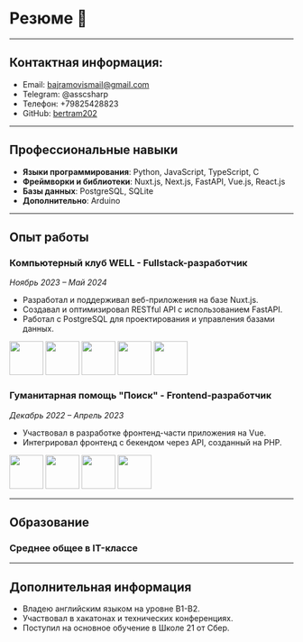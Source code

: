 
# **Резюме** 📄

---

## Контактная информация:
- Email: bajramovismail@gmail.com
- Telegram: @asscsharp
- Телефон: +79825428823
- GitHub: [bertram202](https://github.com/bertram202)

---

## Профессиональные навыки
- **Языки программирования**: Python, JavaScript, TypeScript, C
- **Фреймворки и библиотеки**: Nuxt.js, Next.js, FastAPI, Vue.js, React.js 
- **Базы данных**: PostgreSQL, SQLite
- **Дополнительно**: Arduino

---

## Опыт работы

### Компьютерный клуб WELL - Fullstack-разработчик
*Ноябрь 2023 – Май 2024*
- Разработал и поддерживал веб-приложения на базе Nuxt.js.
- Создавал и оптимизировал RESTful API с использованием FastAPI.
- Работал с PostgreSQL для проектирования и управления базами данных.

<p float="left">
<img src="https://cdn.jsdelivr.net/gh/devicons/devicon@latest/icons/javascript/javascript-original.svg" width="60"/>
<img src="https://cdn.jsdelivr.net/gh/devicons/devicon@latest/icons/python/python-original.svg" width="60"/>
<img src="https://cdn.jsdelivr.net/gh/devicons/devicon@latest/icons/nuxtjs/nuxtjs-original.svg" width="60"/>
<img src="https://cdn.jsdelivr.net/gh/devicons/devicon@latest/icons/fastapi/fastapi-original.svg" width="60"/>
<img src="https://cdn.jsdelivr.net/gh/devicons/devicon@latest/icons/postgresql/postgresql-original.svg" width="60"/>
</p>

### Гуманитарная помощь "Поиск" - Frontend-разработчик
*Декабрь 2022 – Апрель 2023*
- Участвовал в разработке фронтенд-части приложения на Vue.
- Интегрировал фронтенд с бекендом через API, созданный на PHP.

<p float="left">
<img src="https://cdn.jsdelivr.net/gh/devicons/devicon@latest/icons/vuejs/vuejs-original.svg" width="60"/>
<img src="https://cdn.jsdelivr.net/gh/devicons/devicon@latest/icons/php/php-original.svg" width="60"/>
<img src="https://cdn.jsdelivr.net/gh/devicons/devicon@latest/icons/html5/html5-original.svg" width="60"/>
<img src="https://cdn.jsdelivr.net/gh/devicons/devicon@latest/icons/css3/css3-original.svg" width="60"/>
</p>

---

## Образование

### Среднее общее в IT-классе

---

## Дополнительная информация
- Владею английским языком на уровне B1-B2.
- Участвовал в хакатонах и технических конференциях.
- Поступил на основное обучение в Школе 21 от Сбер.
